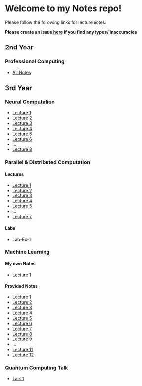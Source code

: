 # Welcome to my Notes repo!

Please follow the following links for lecture notes.

**Please create an issue [here](https://github.com/barrett370/Notes/issues) if you find any typos/ inaccuracies**

## 2nd Year

### Professional Computing

- [All Notes](Y2/Professional-Computing/out/Professional_Computing_Notes.html)

## 3rd Year

### Neural Computation

- [Lecture 1](Y3/Neural-Computation/out/Neural-Comp-Lecture1.html)
- [Lecture 2](Y3/Neural-Computation/out/Neural-Comp-Lecture2.html)
- [Lecture 3](Y3/Neural-Computation/out/Neural-Comp-Lecture3.html)
- [Lecture 4](Y3/Neural-Computation/out/Neural-Comp-Lecture4.html)
- [Lecture 5](Y3/Neural-Computation/out/Neural-Comp-Lecture5.html)
- [Lecture 6](Y3/Neural-Computation/out/Neural-Comp-Lecture6.html)
- ...
- [Lecture 8](Y3/Neural-Computation/out/Neural-Comp-Lecture8.html)

### Parallel & Distributed Computation

#### Lectures

- [Lecture 1](Y3/Parallel+Distributed/out/Parallel-Dist-Lecture1.html)
- [Lecture 2](Y3/Parallel+Distributed/out/Parallel-Dist-Lecture2.html)
- [Lecture 3](Y3/Parallel+Distributed/out/Parallel-Dist-Lecture3.html)
- [Lecture 4](Y3/Parallel+Distributed/out/Parallel-Dist-Lecture4.html)
- [Lecture 5](Y3/Parallel+Distributed/out/Parallel-Dist-Lecture5.html)
- ...
- [Lecture 7](Y3/Parallel+Distributed/out/Parallel-Dist-Lecture7.html)

#### Labs

- [Lab-Ex-1](Y3/Parallel+Distributed/out/LAB-EX1-REPORT.html)

### Machine Learning

#### My own Notes

- [Lecture 1](Y3/Machine-Learning/out/ML-Lecture1.html)

#### Provided Notes

- [Lecture 1](Y3/Machine-Learning/out/styles/lecture01-notes.pdf)
- [Lecture 2](Y3/Machine-Learning/out/styles/lecture02-notes.pdf)
- [Lecture 3](Y3/Machine-Learning/out/styles/lecture03-notes.pdf)
- [Lecture 4](Y3/Machine-Learning/out/styles/lecture04-notes.pdf)
- [Lecture 5](Y3/Machine-Learning/out/styles/lecture05-notes.pdf)
- [Lecture 6](Y3/Machine-Learning/out/styles/lecture06-notes.pdf)
- [Lecture 7](Y3/Machine-Learning/out/styles/lecture07-notes.pdf)
- [Lecture 8](Y3/Machine-Learning/out/styles/lecture08-notes.pdf)
- [Lecture 9](Y3/Machine-Learning/out/styles/lecture09-notes.pdf)
- ...
- [Lecture 11](Y3/Machine-Learning/out/styles/lecture11-notes.pdf)
- [Lecture 12](Y3/Machine-Learning/out/styles/lecture12-notes.pdf)


### Quantum Computing Talk

- [Talk 1](Y3/Quantum/out/Talk1.html)
